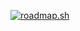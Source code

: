 <a href="https://roadmap.sh"><img src="https://roadmap.sh/card/wide/685047d6356c9823e252eba6?variant=dark" alt="roadmap.sh"/></a>
